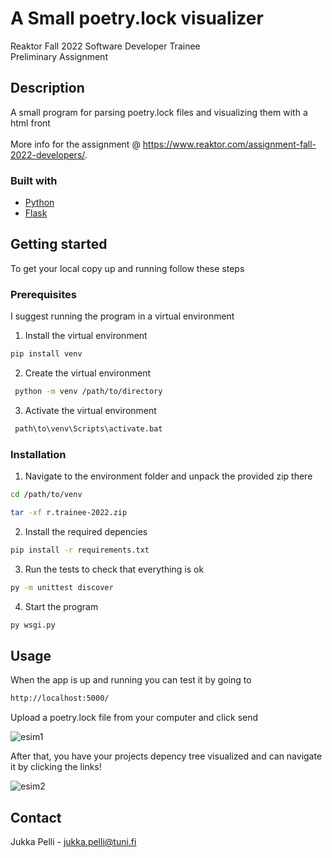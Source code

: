 # A Small poetry.lock visualizer
Reaktor Fall 2022 Software Developer Trainee\
Preliminary Assignment


## Description
A small program for parsing poetry.lock files and visualizing them with a html front\
\
More info for the assignment @ https://www.reaktor.com/assignment-fall-2022-developers/.


### Built with
* [Python](https://www.python.org/)
* [Flask](https://flask.palletsprojects.com/)


## Getting started
To get your local copy up and running follow these steps

### Prerequisites
I suggest running the program in a virtual environment

1. Install the virtual environment
  ```sh
  pip install venv
  ```
 2. Create the virtual environment
  ```sh
   python -m venv /path/to/directory
   ```
 3. Activate the virtual environment
  ```sh
   path\to\venv\Scripts\activate.bat
   ```


### Installation
1. Navigate to the environment folder and unpack the provided zip there
 ```sh
 cd /path/to/venv
 ```
 ```sh
 tar -xf r.trainee-2022.zip
 ```
 2. Install the required depencies
 ```sh
 pip install -r requirements.txt
 ```
 3. Run the tests to check that everything is ok
 ```sh
 py -m unittest discover
 ```
 4. Start the program
 ```sh
 py wsgi.py
 ```


## Usage
 When the app is up and running you can test it by going to
 ```sh
 http://localhost:5000/
 ```
 Upload a poetry.lock file from your computer and click send
 
 ![esim1](https://user-images.githubusercontent.com/98524196/170256800-41d8e816-9b81-4044-8ff4-f1514d8dd67a.png)
 
 After that, you have your projects depency tree visualized and can navigate it by clicking the links!
 
 ![esim2](https://user-images.githubusercontent.com/98524196/170257238-37e50cc3-4268-4680-8c33-f2bdc64aa3b0.png)
 

## Contact
Jukka Pelli - jukka.pelli@tuni.fi
